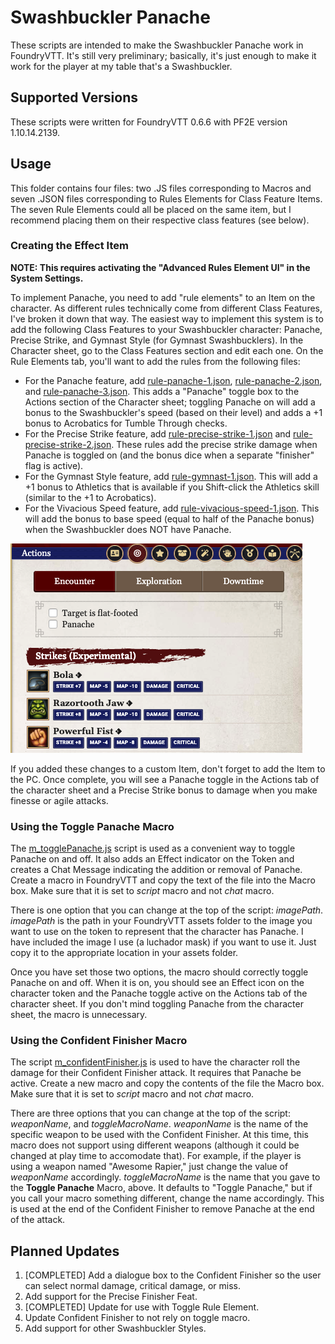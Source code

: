 # Swashbuckler Panache

These scripts are intended to make the Swashbuckler Panache work in FoundryVTT. It's still very preliminary; basically, it's just enough to make it work for the player at my table that's a Swashbuckler.

## Supported Versions

These scripts were written for FoundryVTT 0.6.6 with PF2E version 1.10.14.2139.

## Usage

This folder contains four files: two .JS files corresponding to Macros and seven .JSON files corresponding to Rules Elements for Class Feature Items. The seven Rule Elements could all be placed on the same item, but I recommend placing them on their respective class features (see below).

### Creating the Effect Item

**NOTE: This requires activating the "Advanced Rules Element UI" in the System Settings.**

To implement Panache, you need to add "rule elements" to an Item on the character. As different rules technically come from different Class Features, I've broken it down that way. The easiest way to implement this system is to add the following Class Features to your Swashbuckler character: Panache, Precise Strike, and Gymnast Style (for Gymnast Swashbucklers). In the Character sheet, go to the Class Features section and edit each one. On the Rule Elements tab, you'll want to add the rules from the following files:

* For the Panache feature, add [rule-panache-1.json](./rule-panache-1.json), [rule-panache-2.json](./rule-panache-2.json), and [rule-panache-3.json](./rule-panache-3.json). This adds a "Panache" toggle box to the Actions section of the Character sheet; toggling Panache on will add a bonus to the Swashbuckler's speed (based on their level) and adds a +1 bonus to Acrobatics for Tumble Through checks.
* For the Precise Strike feature, add [rule-precise-strike-1.json](./rule-precise-strike-1.json) and [rule-precise-strike-2.json](./rule-precise-strike-2.json). These rules add the precise strike damage when Panache is toggled on (and the bonus dice when a separate "finisher" flag is active).
* For the Gymnast Style feature, add [rule-gymnast-1.json](./rule-gymnast-1.json). This will add a +1 bonus to Athletics that is available if you Shift-click the Athletics skill (similar to the +1 to Acrobatics).
* For the Vivacious Speed feature, add [rule-vivacious-speed-1.json](./rule-vivacious-speed-1.json). This will add the bonus to base speed (equal to half of the Panache bonus) when the Swashbuckler does NOT have Panache.

![Image of the Panache Toggle](./panache-toggle.png)

If you added these changes to a custom Item, don't forget to add the Item to the PC. Once complete, you will see a Panache toggle in the Actions tab of the character sheet and a Precise Strike bonus to damage when you make finesse or agile attacks.

### Using the Toggle Panache Macro

The [m_togglePanache.js](./m_togglePanache.js) script is used as a convenient way to toggle Panache on and off. It also adds an Effect indicator on the Token and creates a Chat Message indicating the addition or removal of Panache. Create a macro in FoundryVTT and copy the text of the file into the Macro box. Make sure that it is set to *script* macro and not *chat* macro.

There is one option that you can change at the top of the script: *imagePath*. *imagePath* is the path in your FoundryVTT assets folder to the image you want to use on the token to represent that the character has Panache. I have included the image I use (a luchador mask) if you want to use it. Just copy it to the appropriate location in your assets folder.

Once you have set those two options, the macro should correctly toggle Panache on and off. When it is on, you should see an Effect icon on the character token and the Panache toggle active on the Actions tab of the character sheet. If you don't mind toggling Panache from the character sheet, the macro is unnecessary.

### Using the Confident Finisher Macro

The script [m_confidentFinisher.js](./m_confidentFinisher.js) is used to have the character roll the damage for their Confident Finisher attack. It requires that Panache be active. Create a new macro and copy the contents of the file the Macro box. Make sure that it is set to *script* macro and not *chat* macro.

There are three options that you can change at the top of the script: *weaponName*, and *toggleMacroName*. *weaponName* is the name of the specific weapon to be used with the Confident Finisher. At this time, this macro does not support using different weapons (although it could be changed at play time to accomodate that). For example, if the player is using a weapon named "Awesome Rapier," just change the value of *weaponName* accordingly. *toggleMacroName* is the name that you gave to the **Toggle Panache** Macro, above. It defaults to "Toggle Panache," but if you call your macro something different, change the name accordingly. This is used at the end of the Confident Finisher to remove Panache at the end of the attack.

## Planned Updates

1. [COMPLETED] Add a dialogue box to the Confident Finisher so the user can select normal damage, critical damage, or miss.
2. Add support for the Precise Finisher Feat.
3. [COMPLETED] Update for use with Toggle Rule Element.
4. Update Confident Finisher to not rely on toggle macro.
5. Add support for other Swashbuckler Styles.